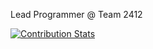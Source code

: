 Lead Programmer @ Team 2412

[![Contribution Stats](https://github-contribution-stats.vercel.app/api/?username=lorddashme)](https://github.com/LordDashMe/github-contribution-stats/)
